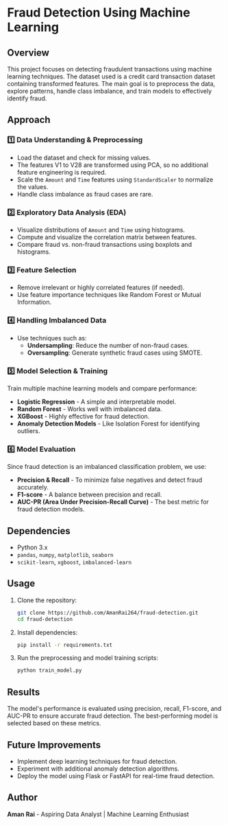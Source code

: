 # Fraud Detection Using Machine Learning

## Overview
This project focuses on detecting fraudulent transactions using machine learning techniques. The dataset used is a credit card transaction dataset containing transformed features. The main goal is to preprocess the data, explore patterns, handle class imbalance, and train models to effectively identify fraud.

## Approach

### 1️⃣ Data Understanding & Preprocessing
- Load the dataset and check for missing values.
- The features V1 to V28 are transformed using PCA, so no additional feature engineering is required.
- Scale the `Amount` and `Time` features using `StandardScaler` to normalize the values.
- Handle class imbalance as fraud cases are rare.

### 2️⃣ Exploratory Data Analysis (EDA)
- Visualize distributions of `Amount` and `Time` using histograms.
- Compute and visualize the correlation matrix between features.
- Compare fraud vs. non-fraud transactions using boxplots and histograms.

### 3️⃣ Feature Selection
- Remove irrelevant or highly correlated features (if needed).
- Use feature importance techniques like Random Forest or Mutual Information.

### 4️⃣ Handling Imbalanced Data
- Use techniques such as:
  - **Undersampling**: Reduce the number of non-fraud cases.
  - **Oversampling**: Generate synthetic fraud cases using SMOTE.

### 5️⃣ Model Selection & Training
Train multiple machine learning models and compare performance:
- **Logistic Regression** - A simple and interpretable model.
- **Random Forest** - Works well with imbalanced data.
- **XGBoost** - Highly effective for fraud detection.
- **Anomaly Detection Models** - Like Isolation Forest for identifying outliers.

### 6️⃣ Model Evaluation
Since fraud detection is an imbalanced classification problem, we use:
- **Precision & Recall** - To minimize false negatives and detect fraud accurately.
- **F1-score** - A balance between precision and recall.
- **AUC-PR (Area Under Precision-Recall Curve)** - The best metric for fraud detection models.

## Dependencies
- Python 3.x
- `pandas`, `numpy`, `matplotlib`, `seaborn`
- `scikit-learn`, `xgboost`, `imbalanced-learn`

## Usage
1. Clone the repository:
   ```sh
   git clone https://github.com/AmanRai264/fraud-detection.git
   cd fraud-detection
   ```
2. Install dependencies:
   ```sh
   pip install -r requirements.txt
   ```
3. Run the preprocessing and model training scripts:
   ```sh
   python train_model.py
   ```

## Results
The model's performance is evaluated using precision, recall, F1-score, and AUC-PR to ensure accurate fraud detection. The best-performing model is selected based on these metrics.

## Future Improvements
- Implement deep learning techniques for fraud detection.
- Experiment with additional anomaly detection algorithms.
- Deploy the model using Flask or FastAPI for real-time fraud detection.

## Author
**Aman Rai** - Aspiring Data Analyst | Machine Learning Enthusiast


